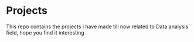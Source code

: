 # Projects
This repo contains the projects i have made till now related to Data analysis field, hope you find it interesting
